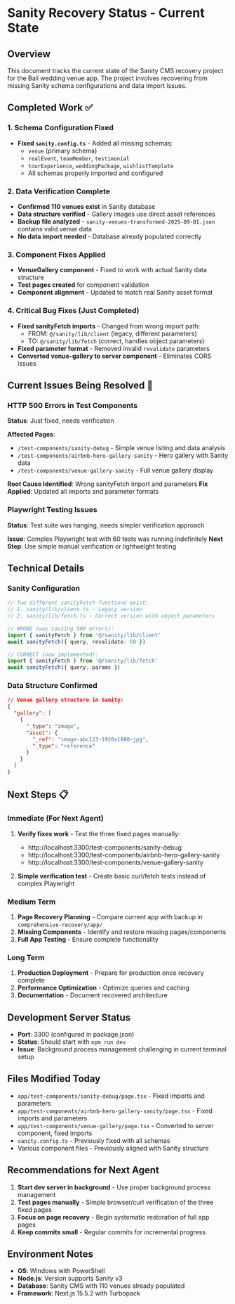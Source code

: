 # Sanity Recovery Status - Current State

## Overview
This document tracks the current state of the Sanity CMS recovery project for the Bali wedding venue app. The project involves recovering from missing Sanity schema configurations and data import issues.

## Completed Work ✅

### 1. Schema Configuration Fixed
- **Fixed `sanity.config.ts`** - Added all missing schemas:
  - `venue` (primary schema)
  - `realEvent`, `teamMember`, `testimonial`
  - `tourExperience`, `weddingPackage`, `wishlistTemplate`
  - All schemas properly imported and configured

### 2. Data Verification Complete
- **Confirmed 110 venues exist** in Sanity database
- **Data structure verified** - Gallery images use direct asset references
- **Backup file analyzed** - `sanity-venues-transformed-2025-09-01.json` contains valid venue data
- **No data import needed** - Database already populated correctly

### 3. Component Fixes Applied
- **VenueGallery component** - Fixed to work with actual Sanity data structure
- **Test pages created** for component validation
- **Component alignment** - Updated to match real Sanity asset format

### 4. Critical Bug Fixes (Just Completed)
- **Fixed sanityFetch imports** - Changed from wrong import path:
  - FROM: `@/sanity/lib/client` (legacy, different parameters)
  - TO: `@/sanity/lib/fetch` (correct, handles object parameters)
- **Fixed parameter format** - Removed invalid `revalidate` parameters
- **Converted venue-gallery to server component** - Eliminates CORS issues

## Current Issues Being Resolved 🔧

### HTTP 500 Errors in Test Components
**Status**: Just fixed, needs verification

**Affected Pages**:
- `/test-components/sanity-debug` - Simple venue listing and data analysis
- `/test-components/airbnb-hero-gallery-sanity` - Hero gallery with Sanity data
- `/test-components/venue-gallery-sanity` - Full venue gallery display

**Root Cause Identified**: Wrong sanityFetch import and parameters
**Fix Applied**: Updated all imports and parameter formats

### Playwright Testing Issues
**Status**: Test suite was hanging, needs simpler verification approach

**Issue**: Complex Playwright test with 60 tests was running indefinitely
**Next Step**: Use simple manual verification or lightweight testing

## Technical Details

### Sanity Configuration
```typescript
// Two different sanityFetch functions exist:
// 1. sanity/lib/client.ts - Legacy version
// 2. sanity/lib/fetch.ts - Correct version with object parameters

// WRONG (was causing 500 errors):
import { sanityFetch } from '@/sanity/lib/client'
await sanityFetch({ query, revalidate: 60 })

// CORRECT (now implemented):
import { sanityFetch } from '@/sanity/lib/fetch' 
await sanityFetch({ query, params })
```

### Data Structure Confirmed
```json
// Venue gallery structure in Sanity:
{
  "gallery": [
    {
      "_type": "image",
      "asset": {
        "_ref": "image-abc123-1920x1080-jpg",
        "_type": "reference"
      }
    }
  ]
}
```

## Next Steps 📋

### Immediate (For Next Agent)
1. **Verify fixes work** - Test the three fixed pages manually:
   - http://localhost:3300/test-components/sanity-debug
   - http://localhost:3300/test-components/airbnb-hero-gallery-sanity  
   - http://localhost:3300/test-components/venue-gallery-sanity

2. **Simple verification test** - Create basic curl/fetch tests instead of complex Playwright

### Medium Term
1. **Page Recovery Planning** - Compare current app with backup in `comprehensive-recovery/app/`
2. **Missing Components** - Identify and restore missing pages/components
3. **Full App Testing** - Ensure complete functionality

### Long Term  
1. **Production Deployment** - Prepare for production once recovery complete
2. **Performance Optimization** - Optimize queries and caching
3. **Documentation** - Document recovered architecture

## Development Server Status
- **Port**: 3300 (configured in package.json)
- **Status**: Should start with `npm run dev`
- **Issue**: Background process management challenging in current terminal setup

## Files Modified Today
- `app/test-components/sanity-debug/page.tsx` - Fixed imports and parameters
- `app/test-components/airbnb-hero-gallery-sanity/page.tsx` - Fixed imports and parameters  
- `app/test-components/venue-gallery/page.tsx` - Converted to server component, fixed imports
- `sanity.config.ts` - Previously fixed with all schemas
- Various component files - Previously aligned with Sanity structure

## Recommendations for Next Agent
1. **Start dev server in background** - Use proper background process management
2. **Test pages manually** - Simple browser/curl verification of the three fixed pages
3. **Focus on page recovery** - Begin systematic restoration of full app pages
4. **Keep commits small** - Regular commits for incremental progress

## Environment Notes
- **OS**: Windows with PowerShell
- **Node.js**: Version supports Sanity v3
- **Database**: Sanity CMS with 110 venues already populated
- **Framework**: Next.js 15.5.2 with Turbopack
